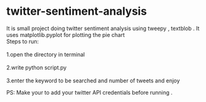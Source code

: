 # twitter-sentiment-analysis<br>
It is small project doing twitter sentiment analysis using tweepy , textblob . It uses matplotlib.pyplot for plotting the pie chart<br> 
Steps to run: <br />  
1.open the directory in terminal<br />  
2.write python script.py<br />  
3.enter the keyword to be searched and number of tweets and enjoy<br /> 

PS: Make your to add your twitter API credentials before running .
